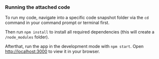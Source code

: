 ### Running the attached code

To run my code, navigate into a specific code snapshot folder via the `cd` command in your command prompt or terminal first.

Then run `npm install` to install all required dependencies (this will create a `/node_modules` folder).

Afterthat, run the app in the development mode with `npm start`.
Open [http://localhost:3000](http://localhost:3000) to view it in your browser.
